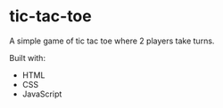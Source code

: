 # tic-tac-toe

A simple game of tic tac toe where 2 players take turns.

Built with:

- HTML
- CSS
- JavaScript
